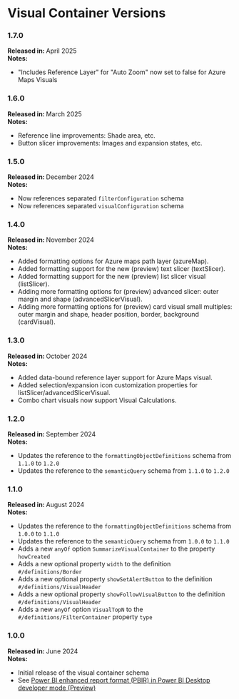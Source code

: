 # Visual Container Versions

### 1.7.0

<b>Released in: </b> April 2025 <br />
<b>Notes: </b>
- "Includes Reference Layer" for "Auto Zoom" now set to false for Azure Maps Visuals

### 1.6.0

<b>Released in: </b> March 2025 <br />
<b>Notes: </b> 
- Reference line improvements: Shade area, etc.
- Button slicer improvements: Images and expansion states, etc.

### 1.5.0

<b>Released in: </b> December 2024 <br />
<b>Notes: </b> 
- Now references separated `filterConfiguration` schema
- Now references separated `visualConfiguration` schema

### 1.4.0

<b>Released in: </b> November 2024 <br />
<b>Notes: </b> 
- Added formatting options for Azure maps path layer (azureMap).
- Added formatting support for the new (preview) text slicer (textSlicer).
- Added formatting support for the new (preview) list slicer visual (listSlicer).
- Adding more formatting options for (preview) advanced slicer: outer margin and shape (advancedSlicerVisual).
- Adding more formatting options for (preview) card visual small multiples: outer margin and shape, header position, border, background (cardVisual).

### 1.3.0

<b>Released in: </b> October 2024 <br />
<b>Notes: </b> 
- Added data-bound reference layer support for Azure Maps visual.
- Added selection/expansion icon customization properties for listSlicer/advancedSlicerVisual.
- Combo chart visuals now support Visual Calculations.

### 1.2.0

<b>Released in: </b> September 2024 <br />
<b>Notes: </b> 
- Updates the reference to the `formattingObjectDefinitions` schema from `1.1.0` to `1.2.0`
- Updates the reference to the `semanticQuery` schema from `1.1.0` to `1.2.0`

### 1.1.0

<b>Released in: </b> August 2024 <br />
<b>Notes: </b> 
- Updates the reference to the `formattingObjectDefinitions` schema from `1.0.0` to `1.1.0`
- Updates the reference to the `semanticQuery` schema from `1.0.0` to `1.1.0`
- Adds a new `anyOf` option `SummarizeVisualContainer` to the property `howCreated`
- Adds a new optional property `width` to the definition `#/definitions/Border`
- Adds a new optional property `showSetAlertButton` to the definition `#/definitions/VisualHeader`
- Adds a new optional property `showFollowVisualButton` to the definition `#/definitions/VisualHeader`
- Adds a new `anyOf` option `VisualTopN` to the `#/definitions/FilterContainer` property `type`

### 1.0.0

<b>Released in: </b> June 2024 <br />
<b>Notes: </b> 
- Initial release of the visual container schema
- See [Power BI enhanced report format (PBIR) in Power BI Desktop developer mode (Preview)](https://powerbi.microsoft.com/en-us/blog/power-bi-enhanced-report-format-pbir-in-power-bi-desktop-developer-mode-preview/)
